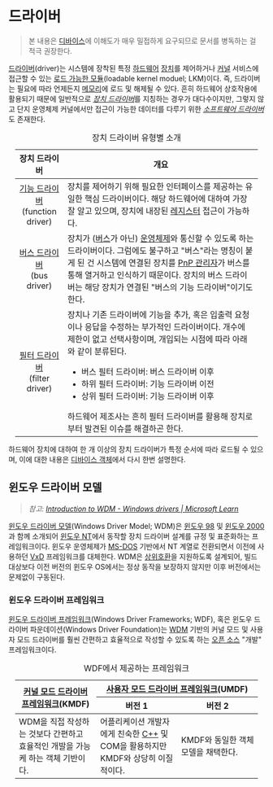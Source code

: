 # 드라이버
> 본 내용은 [디바이스](Device.md)에 이해도가 매우 밀접하게 요구되므로 문서를 병독하는 걸 적극 권장한다.

[드라이버](https://learn.microsoft.com/en-us/windows-hardware/drivers/gettingstarted/what-is-a-driver-)(driver)는 시스템에 장착된 특정 [하드웨어](https://ko.wikipedia.org/wiki/컴퓨터_하드웨어) [장치](Device.md)를 제어하거나 [커널](Kernel.md#커널) 서비스에 접근할 수 있는 [로드 가능한 모듈](https://ko.wikipedia.org/wiki/적재_가능_커널_모듈)(loadable kernel moduel; LKM)이다. 즉, 드라이버는 필요에 따라 언제든지 [메모리](Memory.md)에 로드 및 해제될 수 있다. 흔히 하드웨어 상호작용에 활용되기 때문에 일반적으로 [*장치 드라이버*](https://ko.wikipedia.org/wiki/장치_드라이버)를 지칭하는 경우가 대다수이지만, 그렇지 않고 단지 운영체제 커널에서만 접근이 가능한 데이터를 다루기 위한 [*소프트웨어 드라이버*](https://learn.microsoft.com/en-us/windows-hardware/drivers/gettingstarted/what-is-a-driver-#software-drivers)도 존재한다.

<table style="width: 95%; margin: auto;"><caption style="caption-side: top;">장치 드라이버 유형별 소개</caption><colgroup><col style="width: 20%;"/><col style="width: 80%;"/></colgroup><thead><tr><th style="text-align: center;">장치 드라이버</th><th style="text-align: center;">개요</th></tr></thead><tbody><tr><td style="text-align: center;"><a href="https://learn.microsoft.com/en-us/windows-hardware/drivers/kernel/function-drivers">기능 드라이버</a><br/>(function driver)</td><td>장치를 제어하기 위해 필요한 인터페이스를 제공하는 유일한 핵심 드라이버이다. 해당 하드웨어에 대하여 가장 잘 알고 있으며, 장치에 내장된 <a href="https://ko.wikipedia.org/wiki/하드웨어_레지스터">레지스터</a> 접근이 가능하다.</td></tr><tr><td style="text-align: center;"><a href="https://learn.microsoft.com/en-us/windows-hardware/drivers/kernel/bus-drivers">버스 드라이버</a><br/>(bus driver)</td><td>장치가 (<a href="https://ko.wikipedia.org/wiki/버스_(컴퓨팅)">버스</a>가 아닌) <a href="https://ko.wikipedia.org/wiki/운영체제">운영체제</a>와 통신할 수 있도록 하는 드라이버이다. 그럼에도 불구하고 "버스"라는 명칭이 붙게 된 건 시스템에 연결된 장치를 <a href="Kernel.md#PnP-관리자">PnP 관리자</a>가 버스를 통해 열거하고 인식하기 때문이다. 장치의 버스 드라이버는 해당 장치가 연결된 "버스의 기능 드라이버"이기도 한다.</td></tr><tr><td style="text-align: center;"><a href="https://learn.microsoft.com/en-us/windows-hardware/drivers/kernel/filter-drivers">필터 드라이버</a><br/>(filter driver)</td><td>장치나 기존 드라이버에 기능을 추가, 혹은 입출력 요청이나 응답을 수정하는 부가적인 드라이버이다. 개수에 제한이 없고 선택사항이며, 개입되는 시점에 따라 아래와 같이 분류된다.<ul><li>버스 필터 드라이버: 버스 드라이버 이후</li><li>하위 필터 드라이버: 기능 드라이버 이전</li><li>상위 필터 드라이버: 기능 드라이버 이후</li></ul>하드웨어 제조사는 흔히 필터 드라이버를 활용해 장치로부터 발견된 이슈를 해결하곤 한다.</td></tr></tbody></table>

하드웨어 장치에 대하여 한 개 이상의 장치 드라이버가 특정 순서에 따라 로드될 수 있으며, 이에 대한 내용은 [디바이스 객체](Device.md#디바이스-객체)에서 다시 한번 설명한다.

## 윈도우 드라이버 모델
> *참고: [Introduction to WDM - Windows drivers | Microsoft Learn](https://learn.microsoft.com/en-us/windows-hardware/drivers/kernel/introduction-to-wdm)*

[윈도우 드라이버 모델](https://ko.wikipedia.org/wiki/윈도우_드라이버_모델)(Windows Driver Model; WDM)은 [윈도우 98](https://ko.wikipedia.org/wiki/윈도우_98) 및 [윈도우 2000](https://ko.wikipedia.org/wiki/윈도우_2000)과 함께 소개되어 [윈도우 NT](Windows.md)에서 동작할 장치 드라이버 설계를 규정 및 표준화하는 프레임워크이다. 윈도우 운영체제가 [MS-DOS](https://ko.wikipedia.org/wiki/MS-DOS) 기반에서 NT 계열로 전환되면서 이전에 사용하던 [VxD](https://ko.wikipedia.org/wiki/VxD) 프레임워크를 대체한다. WDM은 [상위호환](https://ko.wikipedia.org/wiki/상위_호환성)을 지원하도록 설계되어, 빌드 대상보다 이전 버전의 윈도우 OS에서는 정상 동작을 보장하지 않지만 이후 버전에서는 문제없이 구동된다.

### 윈도우 드라이버 프레임워크
[윈도우 드라이버 프레임워크](https://ko.wikipedia.org/wiki/윈도우_드라이버_프레임웍스)(Windows Driver Frameworks; WDF), 혹은 윈도우 드라이버 파운데이션(Windows Driver Foundation)는 [WDM](#윈도우-드라이버-모델) 기반의 커널 모드 및 사용자 모드 드라이버를 훨씬 간편하고 효율적으로 작성할 수 있도록 하는 [오픈 소스](https://github.com/Microsoft/Windows-Driver-Frameworks) "개발" 프레임워크이다.

<table style="width: 95%; margin: auto;">
<caption style="caption-side: top;">WDF에서 제공하는 프레임워크</caption>
<colgroup><col style="width: 33.4%;"/><col style="width: 33.3%;"/><col style="width: 33.3%;"/></colgroup>
<thead><tr><th rowspan="2" style="text-align: center;"><a href="https://en.wikipedia.org/wiki/Kernel-Mode_Driver_Framework">커널 모드 드라이버 프레임워크</a>(KMDF)</th><th colspan="2" style="text-align: center; border-bottom-style: none;"><a href="https://en.wikipedia.org/wiki/User-Mode_Driver_Framework">사용자 모드 드라이버 프레임워크</a>(UMDF)</th></tr><th style="text-align: center;">버전 1</th><th style="text-align: center;">버전 2</th><tr></tr></thead>
<tbody><tr><td>WDM을 직접 작성하는 것보다 간편하고 효율적인 개발을 가능케 하는 객체 기반이다.</td><td>어플리케이션 개발자에게 친숙한 <a href="Cpp.md">C++</a> 및 COM을 활용하지만 KMDF와 상당히 이질적이다.</td><td>KMDF와 동일한 객체 모델을 채택한다.</td></tr></tbody>
</table>
